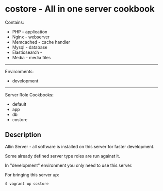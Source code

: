 costore - All in one server cookbook
==================================

Contains:

* PHP           - application
* Nginx         - webserver
* Memcached     - cache handler
* Mysql         - database
* Elasticsearch -
* Media         - media files

----------------------------------------------------
Environments:

* development

----------------------------------------------------
Server Role Cookbooks:

* default
* app
* db
* costore

Description
------------
Allin Server - all software is installed on this server for faster development.

Some already defined server type roles are run against it.

In "development" environment you only need to use this server.

For bringing this server up:

    $ vagrant up costore



